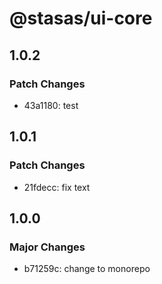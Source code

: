 # @stasas/ui-core

## 1.0.2

### Patch Changes

- 43a1180: test

## 1.0.1

### Patch Changes

- 21fdecc: fix text

## 1.0.0

### Major Changes

- b71259c: change to monorepo
